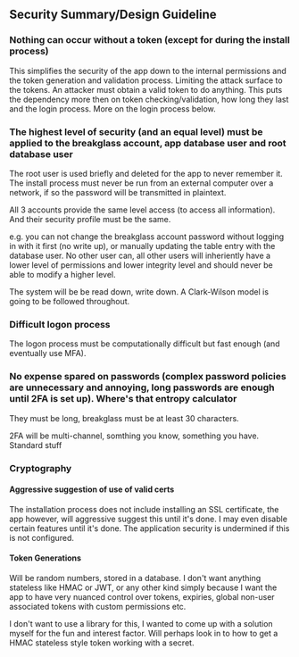 ## Security Summary/Design Guideline

### Nothing can occur without a token (except for during the install process)

This simplifies the security of the app down to the internal permissions and the token generation and validation process. Limiting the attack surface to the tokens. An attacker must obtain a valid token to do anything. This puts the dependency more then on token checking/validation, how long they last and the login process. More on the login process below.

### The highest level of security (and an equal level) must be applied to the breakglass account, app database user and root database user

The root user is used briefly and deleted for the app to never remember it. The install process must never be run from an external computer over a network, if so the password will be transmitted in plaintext.

All 3 accounts provide the same level access (to access all information). And their security profile must be the same.

e.g. you can not change the breakglass account password without logging in with it first (no write up), or manually updating the table entry with the database user. No other user can, all other users will inheriently have a lower level of permissions and lower integrity level and should never be able to modify a higher level.

The system will be be read down, write down. A Clark-Wilson model is going to be followed throughout.

### Difficult logon process

The logon process must be computationally difficult but fast enough (and eventually use MFA).

### No expense spared on passwords (complex password policies are unnecessary and annoying, long passwords are enough until 2FA is set up). Where's that entropy calculator

They must be long, breakglass must be at least 30 characters.

2FA will be multi-channel, somthing you know, something you have. Standard stuff


### Cryptography

#### Aggressive suggestion of use of valid certs

The installation process does not include installing an SSL certificate, the app however, will aggressive suggest this until it's done. I may even disable certain features until it's done. The application security is undermined if this is not configured.

#### Token Generations

Will be random numbers, stored in a database. I don't want anything stateless like HMAC or JWT, or any other kind simply because I want the app to have very nuanced control over tokens, expiries, global non-user associated tokens with custom permissions etc.

I don't want to use a library for this, I wanted to come up with a solution myself for the fun and interest factor. Will perhaps look in to how to get a HMAC stateless style token working with a secret.